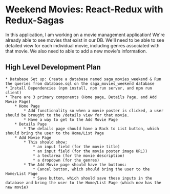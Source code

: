 # Weekend Movies: React-Redux with Redux-Sagas

In this application, I am working on a movie management application! We're already able to see movies that exist in our DB. We'll need to be able to see detailed view for each individual movie, including genres associated with that movie. We also need to able to add a new movie's information.

## High Level Development Plan
    * Database Set up: Create a database named saga_movies_weekend & Run the queries from database.sql on the saga_movies_weekend database
    * Install Dependencies (npm install, npm run server, and npm run client)
    * There are 3 primary components (Home page, Details Page, and Add Movie Page)
        * Home Page
            * Add functionality so when a movie poster is clicked, a user should be brought to the /details view for that movie.
            * Have a way to get to the Add Movie Page
        * Details Page
            * The details page should have a Back to List button, which should bring the user to the Home/List Page
        * Add Movie Page
            * This should show:
                * an input field (for the movie title)
                * an input field (for the movie poster image URL))
                * a textarea (for the movie description)
                * a dropdown (for the genres)
            * The Add Movie page should have the buttons:
                * Cancel button, which should bring the user to the Home/List Page
                * Save button, which should save these inputs in the database and bring the user to the Home/List Page (which now has the new movie)
